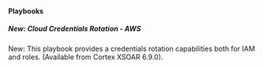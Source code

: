 
#### Playbooks

##### New: Cloud Credentials Rotation - AWS

New: This playbook provides a credentials rotation capabilities both for IAM and roles. (Available from Cortex XSOAR 6.9.0).
